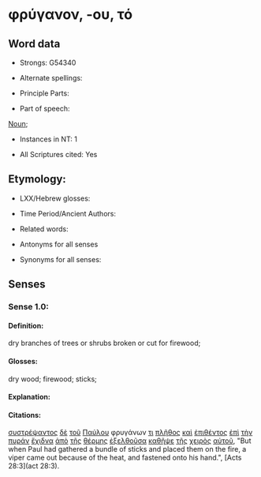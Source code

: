 # φρύγανον, -ου, τό

<!-- Status: S2=NeedsFinalCheck -->
<!-- Lexica used for edits: BDAG, FFM, LN, A-S -->

## Word data

* Strongs: G54340

* Alternate spellings:

* Principle Parts: 

* Part of speech: 

[Noun](http://ugg.readthedocs.io/en/latest/noun.html); 

* Instances in NT: 1

* All Scriptures cited: Yes

## Etymology: 

* LXX/Hebrew glosses: 

* Time Period/Ancient Authors: 

* Related words: 

* Antonyms for all senses

* Synonyms for all senses: 

## Senses 

### Sense 1.0:

#### Definition: 

dry branches of trees or shrubs broken or cut for firewood;

#### Glosses:

dry wood; firewood; sticks;

#### Explanation:

#### Citations:

[συστρέψαντος](../G49620/01.md) [δὲ](../G11610/01.md) [τοῦ](../G35880/01.md) [Παύλου](../G39720/01.md) φρυγάνων [τι](../G51000/01.md) [πλῆθος](../G41280/01.md) [καὶ](../G25320/01.md) [ἐπιθέντος](../G20070/01.md) [ἐπὶ](../G19090/01.md) [τὴν](../G35880/01.md) [πυράν](../G44430/01.md) [ἔχιδνα](../G21910/01.md) [ἀπὸ](../G05750/01.md) [τῆς](../G35880/01.md) [θέρμης](../G23290/01.md) [ἐξελθοῦσα](../G18310/01.md) [καθῆψε](../G25100/01.md) [τῆς](../G35880/01.md) [χειρὸς](../G54950/01.md) [αὐτοῦ](../G08460/01.md), "But when Paul had gathered a bundle of sticks and placed them on the fire, a viper came out because of the heat, and fastened onto his hand.", [Acts 28:3](act 28:3). 
